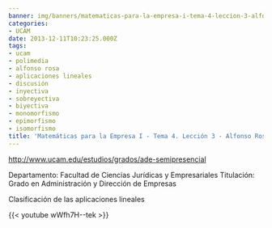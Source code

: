 ```yaml
---
banner: img/banners/matematicas-para-la-empresa-i-tema-4-leccion-3-alfonso-rosa.jpg
categories:
- UCAM
date: 2013-12-11T10:23:25.000Z
tags:
- ucam
- polimedia
- alfonso rosa
- aplicaciones lineales
- discusión
- inyectiva
- sobreyectiva
- biyectiva
- monomorfismo
- epimorfismo
- isomorfismo
title: 'Matemáticas para la Empresa I - Tema 4. Lección 3 - Alfonso Rosa'
---
```


http://www.ucam.edu/estudios/grados/ade-semipresencial

Departamento: Facultad de Ciencias Jurídicas y Empresariales
Titulación: Grado en Administración y Dirección de Empresas

Clasificación de las aplicaciones lineales

{{< youtube wWfh7H--tek >}}
